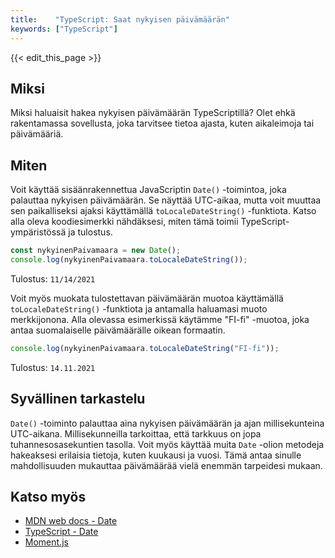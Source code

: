 ```yaml
---
title:    "TypeScript: Saat nykyisen päivämäärän"
keywords: ["TypeScript"]
---
```


{{< edit_this_page >}}

## Miksi

Miksi haluaisit hakea nykyisen päivämäärän TypeScriptillä? Olet ehkä rakentamassa sovellusta, joka tarvitsee tietoa ajasta, kuten aikaleimoja tai päivämääriä.

## Miten

Voit käyttää sisäänrakennettua JavaScriptin `Date()` -toimintoa, joka palauttaa nykyisen päivämäärän. Se näyttää UTC-aikaa, mutta voit muuttaa sen paikalliseksi ajaksi käyttämällä `toLocaleDateString()` -funktiota. Katso alla oleva koodiesimerkki nähdäksesi, miten tämä toimii TypeScript-ympäristössä ja tulostus.

```TypeScript
const nykyinenPaivamaara = new Date();
console.log(nykyinenPaivamaara.toLocaleDateString());
```

Tulostus: `11/14/2021`

Voit myös muokata tulostettavan päivämäärän muotoa käyttämällä `toLocaleDateString()` -funktiota ja antamalla haluamasi muoto merkkijonona. Alla olevassa esimerkissä käytämme "FI-fi" -muotoa, joka antaa suomalaiselle päivämäärälle oikean formaatin.

```TypeScript
console.log(nykyinenPaivamaara.toLocaleDateString("FI-fi"));
```

Tulostus: `14.11.2021`

## Syvällinen tarkastelu

`Date()` -toiminto palauttaa aina nykyisen päivämäärän ja ajan millisekunteina UTC-aikana. Millisekunneilla tarkoittaa, että tarkkuus on jopa tuhannesosasekuntien tasolla. Voit myös käyttää muita `Date` -olion metodeja hakeaksesi erilaisia tietoja, kuten kuukausi ja vuosi. Tämä antaa sinulle mahdollisuuden mukauttaa päivämäärää vielä enemmän tarpeidesi mukaan.

## Katso myös

- [MDN web docs - Date](https://developer.mozilla.org/en-US/docs/Web/JavaScript/Reference/Global_Objects/Date)
- [TypeScript - Date](https://www.typescriptlang.org/docs/handbook/standard-library.html#date)
- [Moment.js](https://momentjs.com/)